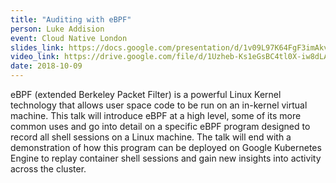 ```yaml
---
title: "Auditing with eBPF"
person: Luke Addision
event: Cloud Native London 
slides_link: https://docs.google.com/presentation/d/1v09L97K64FgF3imAkv9VLmJl-6l3yKl45TW7YS2LWtY/edit?usp=sharing
video_link: https://drive.google.com/file/d/1Uzheb-Ks1eGsBC4tl0X-iw8dLArD9qWP/view?usp=sharing
date: 2018-10-09
---
```


eBPF (extended Berkeley Packet Filter) is a powerful Linux Kernel technology that allows user space code to be run on an in-kernel virtual machine. This talk will introduce eBPF at a high level, some of its more common uses and go into detail on a specific eBPF program designed to record all shell sessions on a Linux machine. The talk will end with a demonstration of how this program can be deployed on Google Kubernetes Engine to replay container shell sessions and gain new insights into activity across the cluster.